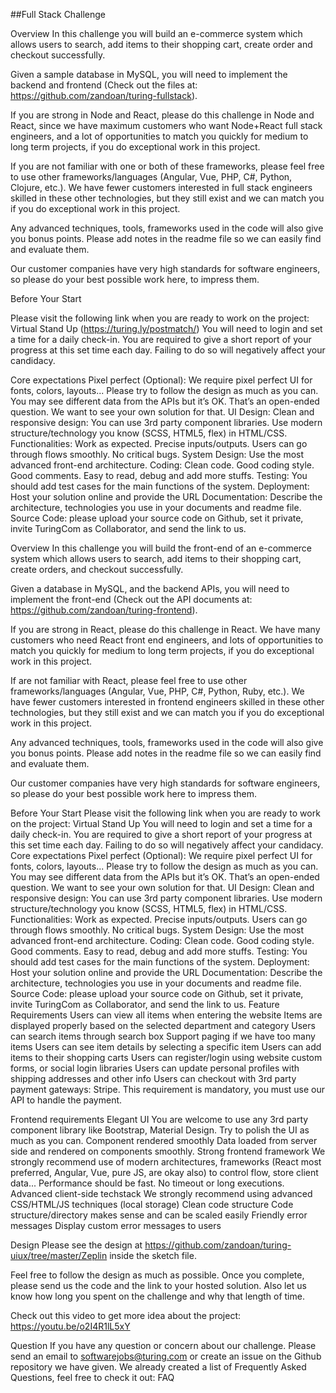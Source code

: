 ##Full Stack Challenge

Overview
In this challenge you will build an e-commerce system which allows users to search, add items to their shopping cart, create order and checkout successfully.

Given a sample database in MySQL, you will need to implement the backend and frontend (Check out the files at: https://github.com/zandoan/turing-fullstack).

If you are strong in Node and React, please do this challenge in Node and React, since we have maximum customers who want Node+React full stack engineers, and a lot of opportunities to match you quickly for medium to long term projects, if you do exceptional work in this project.

If you are not familiar with one or both of these frameworks, please feel free to use other frameworks/languages (Angular, Vue, PHP, C#, Python, Clojure, etc.). We have fewer customers interested in full stack engineers skilled in these other technologies, but they still exist and we can match you if you do exceptional work in this project.

Any advanced techniques, tools, frameworks used in the code will also give you bonus points. Please add notes in the readme file so we can easily find and evaluate them.

Our customer companies have very high standards for software engineers, so please do your best possible work here, to impress them.


Before Your Start

Please visit the following link when you are ready to work on the project: Virtual Stand Up (https://turing.ly/postmatch/)
You will need to login and set a time for a daily check-in.
You are required to give a short report of your progress at this set time each day. Failing to do so will negatively affect your candidacy.


Core expectations
Pixel perfect (Optional): We require pixel perfect UI for fonts, colors, layouts... Please try to follow the design as much as you can. You may see different data from the APIs but it’s OK. That’s an open-ended question. We want to see your own solution for that.
UI Design:
Clean and responsive design: You can use 3rd party component libraries. Use modern structure/technology you know (SCSS, HTML5, flex) in HTML/CSS.
Functionalities: Work as expected. Precise inputs/outputs. Users can go through flows smoothly. No critical bugs.
System Design: Use the most advanced front-end architecture.
Coding: Clean code. Good coding style. Good comments. Easy to read, debug and add more stuffs.
Testing: You should add test cases for the main functions of the system.
Deployment: Host your solution online and provide the URL
Documentation: Describe the architecture, technologies you use in your documents and readme file.
Source Code: please upload your source code on Github, set it private, invite TuringCom as Collaborator, and send the link to us.




 
Overview
In this challenge you will build the front-end of an e-commerce system which allows users to search, add items to their shopping cart, create orders, and checkout successfully.

Given a database in MySQL, and the backend APIs, you will need to implement the front-end (Check out the API documents at: https://github.com/zandoan/turing-frontend).

If you are strong in React, please do this challenge in React. We have many customers who need React front end engineers, and lots of opportunities to match you quickly for medium to long term projects, if you do exceptional work in this project.

If are not familiar with React, please feel free to use other frameworks/languages (Angular, Vue, PHP, C#, Python, Ruby, etc.). We have fewer customers interested in frontend engineers skilled in these other technologies, but they still exist and we can match you if you do exceptional work in this project.

Any advanced techniques, tools, frameworks used in the code will also give you bonus points. Please add notes in the readme file so we can easily find and evaluate them.

Our customer companies have very high standards for software engineers, so please do your best possible work here to impress them.

Before Your Start
Please visit the following link when you are ready to work on the project: Virtual Stand Up
You will need to login and set a time for a daily check-in.
You are required to give a short report of your progress at this set time each day. Failing to do so will negatively affect your candidacy.
Core expectations
Pixel perfect (Optional): We require pixel perfect UI for fonts, colors, layouts... Please try to follow the design as much as you can. You may see different data from the APIs but it’s OK. That’s an open-ended question. We want to see your own solution for that.
UI Design:
Clean and responsive design: You can use 3rd party component libraries. Use modern structure/technology you know (SCSS, HTML5, flex) in HTML/CSS.
Functionalities: Work as expected. Precise inputs/outputs. Users can go through flows smoothly. No critical bugs.
System Design: Use the most advanced front-end architecture.
Coding: Clean code. Good coding style. Good comments. Easy to read, debug and add more stuffs.
Testing: You should add test cases for the main functions of the system.
Deployment: Host your solution online and provide the URL
Documentation: Describe the architecture, technologies you use in your documents and readme file.
Source Code: please upload your source code on Github, set it private, invite TuringCom as Collaborator, and send the link to us.
Feature Requirements
Users can view all items when entering the website
Items are displayed properly based on the selected department and category
Users can search items through search box
Support paging if we have too many items
Users can see item details by selecting a specific item
Users can add items to their shopping carts
Users can register/login using website custom forms, or social login libraries
Users can update personal profiles with shipping addresses and other info
Users can checkout with 3rd party payment gateways: Stripe. This requirement is mandatory, you must use our API to handle the payment.


Frontend requirements
Elegant UI
You are welcome to use any 3rd party component library like Bootstrap, Material Design. Try to polish the UI as much as you can.
Component rendered smoothly
Data loaded from server side and rendered on components smoothly.
Strong frontend framework
We strongly recommend use of modern architectures, frameworks (React most preferred, Angular, Vue, pure JS, are okay also) to control flow, store client data...
Performance should be fast. No timeout or long executions.
Advanced client-side techstack
We strongly recommend using advanced CSS/HTML/JS techniques (local storage)
Clean code structure
Code structure/directory makes sense and can be scaled easily
Friendly error messages
Display custom error messages to users


Design
Please see the design at https://github.com/zandoan/turing-uiux/tree/master/Zeplin inside the sketch file.

Feel free to follow the design as much as possible. Once you complete, please send us the code and the link to your hosted solution. Also let us know how long you spent on the challenge and why that length of time.

Check out this video to get more idea about the project: https://youtu.be/o2I4R1lL5xY

Question
If you have any question or concern about our challenge. Please send an email to softwarejobs@turing.com or create an issue on the Github repository we have given. We already created a list of Frequently Asked Questions, feel free to check it out: FAQ